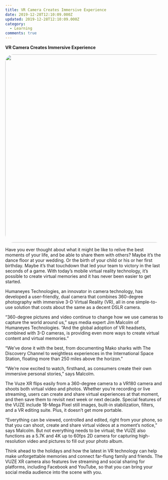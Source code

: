 ```yaml
---
title: VR Camera Creates Immersive Experience
date: 2019-12-28T12:10:09.000Z
updated: 2019-12-28T12:10:09.000Z
category:
  - Learning
comments: true
---
```

**VR Camera Creates Immersive Experience**

<p align="center">
  <img width="920" height="600" src="/images/virtual-reality.jpg" style="border-radius:25px">
</p>

Have you ever thought about what it might be like to relive the best moments of your life, and be able to share them with others? Maybe it’s the dance floor at your wedding. Or the birth of your child or his or her first birthday. Maybe it’s that touchdown that led your team to victory in the last seconds of a game. With today’s mobile virtual reality technology, it’s possible to create virtual memories and it has never been easier to get started.

Humaneyes Technologies, an innovator in camera technology, has developed a user-friendly, dual camera that combines 360-degree photography with immersive 3-D Virtual Reality (VR), all in one simple-to-use solution that costs about the same as a decent DSLR
camera.

“360-degree pictures and video continue to change how we use cameras to capture the world around us,” says media expert Jim Malcolm of Humaneyes Technologies. “And the global adoption of VR headsets, combined with 3-D cameras, is providing even more ways to create virtual content and virtual memories.”

“We’ve done it with the best, from documenting Mako sharks with The Discovery Channel to weightless experiences in the International Space Station, floating more than 250 miles above the horizon.”

“We’re now excited to watch, firsthand, as consumers create their own immersive personal stories,” says Malcolm.

The Vuze XR flips easily from a 360-degree camera to a VR180 camera and shoots both virtual video and photos. Whether you’re recording or live streaming, users can create and share virtual experiences at that moment, and then save them to revisit next week or next decade. Special features of the VUZE include 18-Mega Pixel still images, built-in stabilization, filters, and a VR editing suite. Plus, it doesn’t get more portable.

“Everything can be viewed, controlled and edited, right from your phone, so that you can shoot, create and share virtual videos at a moment’s notice,” says Malcolm. But not everything needs to be virtual; the VUZE also functions as a 5.7K and 4K up to 60fps 2D camera for capturing high-resolution video and pictures to fill out your photo album.

Think ahead to the holidays and how the latest in VR technology can help make unforgettable memories and connect far-flung family and friends. The VUZE XR camera also features live streaming and social sharing for platforms, including Facebook and YouTube, so that you can bring your social media audience into the scene with you.